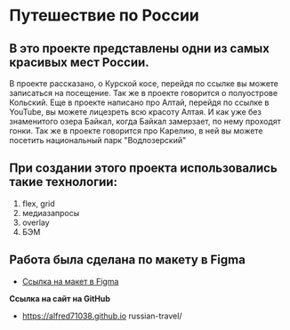 # Путешествие по России

## В это проекте представлены одни из самых красивых мест России.

В проекте рассказано, о Курской косе, перейдя по ссылке вы можете записаться на посещение. Так же в проекте говорится о полуострове Кольский. Еще в проекте написано про Алтай, перейдя по ссылке в YouTube, вы можете лицезреть всю красоту Алтая. И как уже без знаменитого озера Байкал, когда Байкал замерзает, по нему проходят гонки. Так же в проекте говорится про Карелию, в ней вы можете посетить национальный парк "Водлозерский"

## При создании этого проекта использовались такие технологии:

1. flex, grid
2. медиазапросы
3. overlay
4. БЭМ

## Работа была сделана по макету в Figma
* [Ссылка на макет в Figma](https://www.figma.com/file/5S2WSbEFL6awjVWJ0NWL8Q/Sprint-3_-Russia-_-desktop-mobile?node-id=28503%3A0)

**Ссылка на сайт на GitHub**

* https://alfred71038.github.io russian-travel/
